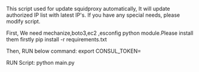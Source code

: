 This script used for update squidproxy automatically, It will update authorized IP list with latest IP's. If you have any special needs, please modify script.

First, We need mechanize,boto3,ec2 ,esconfig python module.Please install them firstly
	pip install -r requirements.txt

Then, RUN below command:
	export CONSUL_TOKEN=<PROD-TOKEN-FROM-OPS>

RUN Script:
	python  main.py
